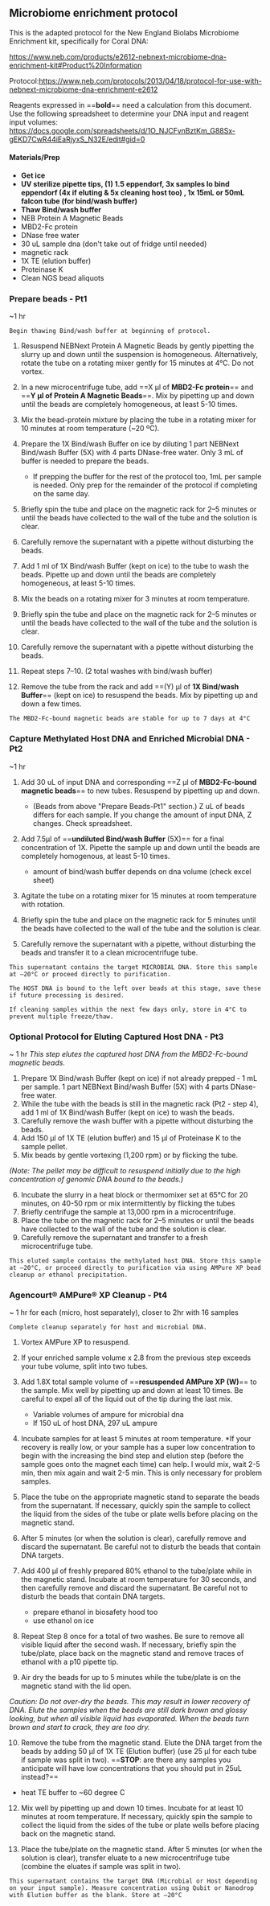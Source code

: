  
## Microbiome enrichment protocol
This is the adapted protocol for the New England Biolabs Microbiome Enrichment kit, specifically for Coral DNA:

https://www.neb.com/products/e2612-nebnext-microbiome-dna-enrichment-kit#Product%20Information

Protocol:https://www.neb.com/protocols/2013/04/18/protocol-for-use-with-nebnext-microbiome-dna-enrichment-e2612

Reagents expressed in ==**bold**== need a calculation from this document. Use the following spreadsheet to determine your DNA input and reagent input volumes:
https://docs.google.com/spreadsheets/d/1O_NJCFvnBztKm_G88Sx-gEKD7CwR44iEaRjyxS_N32E/edit#gid=0

#### Materials/Prep
- **Get ice** 
- **UV sterilize pipette tips, (1) 1.5 eppendorf, 3x samples lo bind eppendorf (4x if eluting & 5x cleaning host too) , 1x 15mL or 50mL falcon tube (for bind/wash buffer)**
- **Thaw Bind/wash buffer**
- NEB Protein A Magnetic Beads 
- MBD2-Fc protein
- DNase free water 
- 30 uL sample dna (don't take out of fridge until needed)
- magnetic rack 
- 1X TE (elution buffer)
- Proteinase K 
- Clean NGS bead aliquots 

### Prepare beads - Pt1
~1 hr 

`Begin thawing Bind/wash buffer at beginning of protocol.`
1. Resuspend NEBNext Protein A Magnetic Beads by gently pipetting the slurry up and down until the suspension is homogeneous. Alternatively, rotate the tube on a rotating mixer gently for 15 minutes at 4°C. Do not vortex.

2. In a new microcentrifuge tube, add ==X μl of **MBD2-Fc protein**== and ==**Y μl of Protein A Magnetic Beads**==. Mix by pipetting up and down until the beads are completely homogeneous, at least 5-10 times.

3. Mix the bead-protein mixture by placing the tube in a rotating mixer for 10 minutes at room temperature (~20 ºC).

4. Prepare the 1X Bind/wash Buffer on ice by diluting 1 part NEBNext Bind/wash Buffer (5X) with 4 parts DNase-free water. Only 3 mL of buffer is needed to prepare the beads. 
	-  If prepping the buffer for the rest of the protocol too, 1mL per sample is needed. Only prep for the remainder of the protocol if completing on the same day.

5. Briefly spin the tube and place on the magnetic rack for 2–5 minutes or until the beads have collected to the wall of the tube and the solution is clear.

6. Carefully remove the supernatant with a pipette without disturbing the beads.

7. Add 1 ml of 1X Bind/wash Buffer (kept on ice) to the tube to wash the beads. Pipette up and down until the beads are completely homogeneous, at least 5-10 times.

8. Mix the beads on a rotating mixer for 3 minutes at room temperature.

9. Briefly spin the tube and place on the magnetic rack for 2–5 minutes or until the beads have collected to the wall of the tube and the solution is clear.

10. Carefully remove the supernatant with a pipette without disturbing the beads.

11. Repeat steps 7–10. (2 total washes with bind/wash buffer)

12. Remove the tube from the rack and add ==(Y) μl of **1X Bind/wash Buffer**== (kept on ice) to resuspend the beads. Mix by pipetting up and down a few times.

`The MBD2-Fc-bound magnetic beads are stable for up to 7 days at 4°C` 

### Capture Methylated Host DNA and Enriched Microbial DNA - Pt2
~1 hr 
1. Add 30 uL of input DNA and corresponding ==Z μl of **MBD2-Fc-bound magnetic beads**== to new tubes. Resuspend by pipetting up and down.
	- (Beads from above "Prepare Beads-Pt1" section.) Z uL of beads differs for each sample. If you change the amount of input DNA, Z changes. Check spreadsheet.

3. Add 7.5µl of ==**undiluted Bind/wash Buffer** (5X)== for a final concentration of 1X. Pipette the sample up and down until the beads are completely homogenous, at least 5-10 times. 
	- amount of bind/wash buffer depends on dna volume (check excel sheet)

4.  Agitate the tube on a rotating mixer for 15 minutes at room temperature with rotation.
 
4. Briefly spin the tube and place on the magnetic rack for 5 minutes until the beads have collected to the wall of the tube and the solution is clear.

5. Carefully remove the supernatant with a pipette, without disturbing the beads and transfer it to a clean microcentrifuge tube. 

`This supernatant contains the target MICROBIAL DNA. Store this sample at –20°C or proceed directly to purification.`

`The HOST DNA is bound to the left over beads at this stage, save these if future processing is desired.`

`If cleaning samples within the next few days only, store in 4°C to prevent multiple freeze/thaw.` 


### Optional Protocol for Eluting Captured Host DNA - Pt3
~ 1 hr 
*This step elutes the captured host DNA from the MBD2-Fc-bound magnetic beads.*
1. Prepare 1X Bind/wash Buffer (kept on ice) if not already prepped - 1 mL per sample. 1 part NEBNext Bind/wash Buffer (5X) with 4 parts DNase-free water. 
2. While the tube with the beads is still in the magnetic rack  (Pt2 - step 4), add 1 ml of 1X Bind/wash Buffer (kept on ice) to wash the beads.
3. Carefully remove the wash buffer with a pipette without disturbing the beads.
4. Add 150 μl of 1X TE (elution buffer) and 15 μl of Proteinase K to the sample pellet. 
5. Mix beads by gentle vortexing (1,200 rpm) or by flicking the tube. 

*(Note: The pellet may be difficult to resuspend initially due to the high concentration of genomic DNA bound to the beads.)*

6. Incubate the slurry in a heat block or thermomixer set at 65°C for 20 minutes, on 40-50 rpm or mix intermittently by flicking the tubes
7. Briefly centrifuge the sample at 13,000 rpm in a microcentrifuge.
8. Place the tube on the magnetic rack for 2–5 minutes or until the beads have collected to the wall of the tube and the solution is clear.
9. Carefully remove the supernatant and transfer to a fresh microcentrifuge tube.

`This eluted sample contains the methylated host DNA. Store this sample at –20°C, or proceed directly to purification via using AMPure XP bead cleanup or ethanol precipitation.` 
 
### Agencourt® AMPure® XP Cleanup - Pt4
~ 1 hr for each (micro, host separately), closer to 2hr with 16 samples

`Complete cleanup separately for host and microbial DNA.`

1. Vortex AMPure XP to resuspend.

2. If your enriched sample volume x 2.8 from the previous step exceeds your tube volume, split into two tubes.

3. Add 1.8X total sample volume of ==**resuspended AMPure XP (W)**== to the sample. Mix well by pipetting up and down at least 10 times. Be careful to expel all of the liquid out of the tip during the last mix.
	- Variable volumes of ampure for microbial dna
	- If 150 uL of host DNA, 297 uL ampure

5. Incubate samples for at least 5 minutes at room temperature.
*If your recovery is really low, or your sample has a super low concentration to begin with the increasing the bind step and elution step (before the sample goes onto the magnet each time) can help. I would mix, wait 2-5 min, then mix again and wait 2-5 min. This is only necessary for problem samples.

7. Place the tube on the appropriate magnetic stand to separate the beads from the supernatant. If necessary, quickly spin the sample to collect the liquid from the sides of the tube or plate wells before placing on the magnetic stand.

8. After 5 minutes (or when the solution is clear), carefully remove and discard the supernatant. Be careful not to disturb the beads that contain DNA targets.

9. Add 400 μl of freshly prepared 80% ethanol to the tube/plate while in the magnetic stand. Incubate at room temperature for 30 seconds, and then carefully remove and discard the supernatant. Be careful not to disturb the beads that contain DNA targets.
	- prepare ethanol in biosafety hood too 
	- use ethanol on ice 

10. Repeat Step 8 once for a total of two washes. Be sure to remove all visible liquid after the second wash. If necessary, briefly spin the tube/plate, place back on the magnetic stand and remove traces of ethanol with a p10 pipette tip.

11. Air dry the beads for up to 5 minutes while the tube/plate is on the magnetic stand with the lid open.

*Caution: Do not over-dry the beads. This may result in lower recovery of DNA. Elute the samples when the beads are still dark brown and glossy looking, but when all visible liquid has evaporated. When the beads turn brown and start to crack, they are too dry.* 

10. Remove the tube from the magnetic stand. Elute the DNA target from the beads by adding 50 μl of 1X TE (Elution buffer) (use 25 μl for each tube if sample was split in two).
==**STOP**: are there any samples you anticipate will have low concentrations that you should put in 25uL instead?==
- heat TE buffer to ~60 degree C 

12. Mix well by pipetting up and down 10 times. Incubate for at least 10 minutes at room temperature. If necessary, quickly spin the sample to collect the liquid from the sides of the tube or plate wells before placing back on the magnetic stand.

13. Place the tube/plate on the magnetic stand. After 5 minutes (or when the solution is clear), transfer eluate to a new microcentrifuge tube (combine the eluates if sample was split in two).

`This supernatant contains the target DNA (Microbial or Host depending on your input sample). Measure concentration using Qubit or Nanodrop with Elution buffer as the blank. Store at –20°C` 